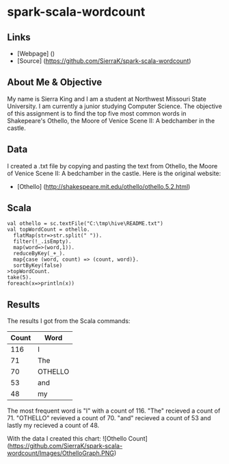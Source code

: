 # spark-scala-wordcount
## Links
- [Webpage] ()
- [Source] (https://github.com/SierraK/spark-scala-wordcount)
## About Me & Objective
My name is Sierra King and I am a student at Northwest Missouri State University. I am currently a junior studying Computer Science.
The objective of this assignment is to find the top five most common words in Shakepeare's Othello, the Moore of Venice Scene II: A bedchamber in the castle.

## Data
I created a .txt file by copying and pasting the text from Othello, the Moore of Venice Scene II: A bedchamber in the castle.
Here is the original website:
- [Othello] (http://shakespeare.mit.edu/othello/othello.5.2.html)

## Scala
```
val othello = sc.textFile("C:\tmp\hive\README.txt")
val topWordCount = othello.
  flatMap(str=>str.split(" ")).
  filter(!_.isEmpty).
  map(word=>(word,1)).
  reduceByKey(_+_).
  map{case (word, count) => (count, word)}.
  sortByKey(false)
>topWordCount.
take(5).
foreach(x=>println(x))
```

## Results
The results I got from the Scala commands:

| Count | Word    |
|-------|---------|
| 116   | I       |
| 71    | The     |
| 70    | OTHELLO |
| 53    | and     |
| 48    | my      |


The most frequent word is "I" with a count of 116. "The" recieved a count of 71. "OTHELLO" revieved a count of 70. "and" recieved a count of 53 and lastly my recieved a count of 48.

With the data I created this chart:
![Othello Count] (https://github.com/SierraK/spark-scala-wordcount/Images/OthelloGraph.PNG)
